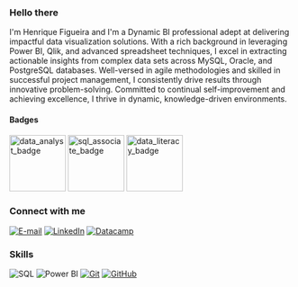 ### Hello there 

I'm Henrique Figueira and I'm a Dynamic BI professional adept at delivering impactful data visualization solutions. With a rich background in leveraging Power BI, Qlik, and advanced spreadsheet techniques, I excel in extracting actionable insights from complex data sets across MySQL, Oracle, and PostgreSQL databases. Well-versed in agile methodologies and skilled in successful project management, I consistently drive results through innovative problem-solving. Committed to continual self-improvement and achieving excellence, I thrive in dynamic, knowledge-driven environments.

#### Badges

<img width="100" alt="data_analyst_badge" src="https://github.com/figueira34/figueira34/assets/104475749/4ae3511a-768c-4d0b-aa03-5148f729d8b7">
<img width="100" alt="sql_associate_badge" src="https://github.com/figueira34/figueira34/assets/104475749/d54467dc-6908-4949-8423-1ca8f6679f6a">
<img width="100" alt="data_literacy_badge" src="https://github.com/figueira34/figueira34/assets/104475749/5674826c-d056-44cd-9d6b-bac3fd1844a4">

### Connect with me

[![E-mail](https://img.shields.io/badge/-Email-000?style=for-the-badge&logo=microsoft-outlook&logoColor=E94D5F)](mailto:heenrique.fiigueira@gmail.com)
[![LinkedIn](https://img.shields.io/badge/-LinkedIn-000?style=for-the-badge&logo=linkedin&logoColor=30A3DC)](https://www.linkedin.com/in/henriquefigueira/)
[![Datacamp](https://img.shields.io/badge/datacamp-000?style=for-the-badge&logo=datacamp&logoColor=03EF62)](https://www.datacamp.com/portfolio/henriquefigueira)


### Skills

![SQL](https://img.shields.io/badge/SQL-000?style=for-the-badge&logo=sql)
![Power BI](https://img.shields.io/badge/power%20bi-000?style=for-the-badge&logo=power%20bi)
[![Git](https://img.shields.io/badge/Git-000?style=for-the-badge&logo=git&logoColor=E94D5F)](https://git-scm.com/doc)
[![GitHub](https://img.shields.io/badge/GitHub-000?style=for-the-badge&logo=github&logoColor=30A3DC)](https://docs.github.com/)
